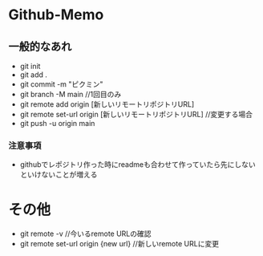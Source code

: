 # Github-Memo
## 一般的なあれ
- git init
- git add .
- git commit -m "ピクミン"
- git branch -M main //1回目のみ
- git remote add origin [新しいリモートリポジトリURL]
- git remote set-url origin [新しいリモートリポジトリURL] //変更する場合
- git push -u origin main

### 注意事項
- githubでレポジトリ作った時にreadmeも合わせて作っていたら先にしないといけないことが増える

# その他
- git remote -v //今いるremote URLの確認
- git remote set-url origin {new url} //新しいremote URLに変更

